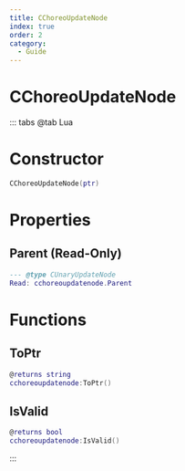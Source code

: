 ```yaml
---
title: CChoreoUpdateNode
index: true
order: 2
category:
  - Guide
---
```


# CChoreoUpdateNode

::: tabs
@tab Lua
# Constructor
```lua
CChoreoUpdateNode(ptr)
```
# Properties
## Parent (Read-Only)
```lua
--- @type CUnaryUpdateNode
Read: cchoreoupdatenode.Parent
```
# Functions
## ToPtr
```lua
@returns string
cchoreoupdatenode:ToPtr()
```
## IsValid
```lua
@returns bool
cchoreoupdatenode:IsValid()
```

:::